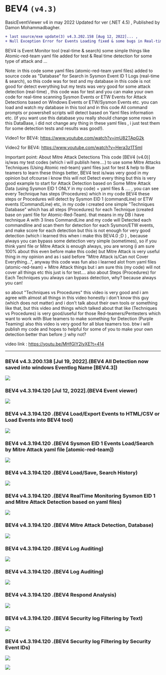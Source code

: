 # BEV4 `(v4.3)`

 BasicEventViewer v4 in may 2022 Updated for ver (.NET 4.5) , Published by Damon Mohammadbagher.

 ```diff 
 + last source/exe update(3) v4.3.202.158 [Aug 12, 2022]... , 
 + Null Exception Error for Events Loading fixed & some bugs in Real-time monitor fixed too.
 ```
 
 BEV4 is Event Monitor tool (real-time & search) some simple things like Atomic-red-team yaml file added for test & Real time detection for some type of attack and ...
 
 Note: in this code some yaml files (atomic-red-team yaml files) added to source code as "Database" for Search in Sysmon Event ID 1 Logs (real-time & search), so this code was for test and my database in this code is not good for detect everything but my tests was very good for some attack detection (real-time) , this code was for test and you can make your own code for real-time scanning Sysmon Events or ETW Events for Attack Detections based on Windows Events or ETW/Sysmon Events etc. you can load and watch my database in this tool and in this code All command prompts or powershell scripts will detect based on Yaml files information etc. (if you want use this database you really should change some rows in this DataBase, i did not change any thing in these yaml files , i just test them for some detection tests and results was good!).
 
Video1 for BEV4: https://www.youtube.com/watch?v=imU82TApG2k

Video2 for BEV4: https://www.youtube.com/watch?v=Hera3z1T5mI

Important point: About Mitre Attack Detections This code [BEV4 (v4.0)] is/was my test codes (which i will publish here....) to use some Mitre Attacks Techniques (Using Atomic red-team) yaml files just for test & help to Blue teamers to learn these things better, BEV4 test is/was very good in my opinion but ofcourse i know this will not Detect every thing but this is very good example to start for Attack Detection based on Some Mitre Attack Data (using Sysmon EID 1 ONLY in my code) + yaml files & .... , you can see every Technique has steps (Procedures) which in my code BEV4 these steps or Procedures will detect by Sysmon EID 1 (commandLine) or ETW events (CommandLine) etc, in my code i created one simple "Techniques Database" which has all steps (Procedures) for each Technique (created base on yaml file for Atomic-Red-Team). that means in my DB i have technique A with 3 lines CommandLine and my code will Detected each commandline and scan them for detection for each Sysmon/ETW events, and make score for each detection but this is not enough for very good detection (which i learned this when i make this BEV4.0 ;D ) , because always you can bypass some detection very simple (sometimes), so if you think yaml file or Mitre Attack is enough always, you are wrong (i am sure 100% about this even before make this code) but Mitre Attack is very useful thing in my opinion and as i said before "Mitre Attack is/Can not Cover Everything...", anyway this code was fun also i learned alot from yaml files (atomic-red-team) + Mitre Attack things but i am sure this (my code) will not cover all things etc this just is for test.... also about Steps (Procedures) for Each Techniques you always can bypass detection, why? because always you can!

so about "Techniques vs Procedures" this video is very good and i am agree with almost all things in this video honestly i don't know this guy (which does not matter) and i don't talk about their own tools or something like that, but this video and things which talked about that like (Techniques vs Procedures) is very good/useful for those Red-teamers/Pentesters which want to work with Blue teamers to make something for Detection (Purple Teaming) also this video is very good for all blue teamers too. btw i will publish my code and hopes to helpful for some of you to make your own detection better than before ;) why not?

video link : https://youtu.be/MHfGIY2IyXE?t=414


----------------------------------------------------------
###  BEV4 v4.3.200.138 [Jul 19, 2022].(BEV4 All Detection now saved into windows Eventlog Name [BEV4.3])
   ![](https://github.com/DamonMohammadbagher/BEV4/blob/main/Pics/BEV4_14.png)

###  BEV4 v4.3.194.120 [Jul 12, 2022].(BEV4 Event viewer)
   ![](https://github.com/DamonMohammadbagher/BEV4/blob/main/Pics/BEV4_1.png)
   
###  BEV4 v4.3.194.120 .(BEV4 Load/Export Events to HTML/CSV or Load Events into BEV4 tool)
   ![](https://github.com/DamonMohammadbagher/BEV4/blob/main/Pics/BEV4_2.png)  

###  BEV4 v4.3.194.120 .(BEV4 Sysmon EID 1 Events Load/Search by Mitre Attack yaml file [atomic-red-team])
   ![](https://github.com/DamonMohammadbagher/BEV4/blob/main/Pics/BEV4_3.png)  
   
###  BEV4 v4.3.194.120 .(BEV4  Load/Save, Search History)
   ![](https://github.com/DamonMohammadbagher/BEV4/blob/main/Pics/BEV4_4.png)  
   
###  BEV4 v4.3.194.120 .(BEV4 RealTime Monitoring Sysmon EID 1 and Mitre Attack Detection based on yaml files)
   ![](https://github.com/DamonMohammadbagher/BEV4/blob/main/Pics/BEV4_13.png)     
   
###  BEV4 v4.3.194.120 .(BEV4 Mitre Attack Detection, Database)
   ![](https://github.com/DamonMohammadbagher/BEV4/blob/main/Pics/BEV4_6.png)  
   
###  BEV4 v4.3.194.120 .(BEV4 Log Auditing)
   ![](https://github.com/DamonMohammadbagher/BEV4/blob/main/Pics/BEV4_7.png) 
   
###  BEV4 v4.3.194.120 .(BEV4 Log Auditing)
   ![](https://github.com/DamonMohammadbagher/BEV4/blob/main/Pics/BEV4_8.png)    
   
###  BEV4 v4.3.194.120 .(BEV4 Respond Analysis)
   ![](https://github.com/DamonMohammadbagher/BEV4/blob/main/Pics/BEV4_9.png)    
   
###  BEV4 v4.3.194.120 .(BEV4 Security log Filtering by Text)
   ![](https://github.com/DamonMohammadbagher/BEV4/blob/main/Pics/BEV4_11.png)    
   
###  BEV4 v4.3.194.120 .(BEV4 Security log Filtering by Security Event IDs)
   ![](https://github.com/DamonMohammadbagher/BEV4/blob/main/Pics/BEV4_12.png)    
   
   
   
   
<p><a href="https://hits.seeyoufarm.com"><img src="https://hits.seeyoufarm.com/api/count/incr/badge.svg?url=https://github.com/DamonMohammadbagher/BEV4/"/></a></p>
